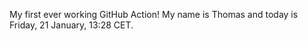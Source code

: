 My first ever working GitHub Action!
My name is Thomas and today is Friday, 21 January, 13:28 CET. 
